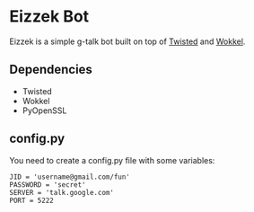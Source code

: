 Eizzek Bot
==========

Eizzek is a simple g-talk bot built on top of [Twisted](http://twistedmatrix.com/) and [Wokkel](http://wokkel.ik.nu/).


Dependencies
------------

 - Twisted
 - Wokkel
 - PyOpenSSL


config.py
---------

You need to create a config.py file with some variables:

    JID = 'username@gmail.com/fun'
    PASSWORD = 'secret'
    SERVER = 'talk.google.com'
    PORT = 5222

